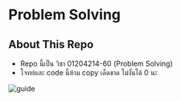 # Problem Solving

## About This Repo

- Repo นี้เป็น วิชา 01204214-60 (Problem Solving)
- โจทย์และ code นี้ห้าม copy เด็ดขาด ไม่งั้นได้ 0 นะ

![guide](https://github.com/Vjumpkung/prob_solve_guide)